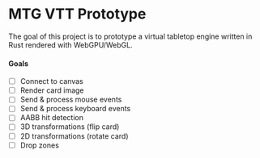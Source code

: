 # MTG VTT Prototype

The goal of this project is to prototype a virtual tabletop engine written in Rust rendered with WebGPU/WebGL.

#### Goals

- [ ] Connect to canvas
- [ ] Render card image
- [ ] Send & process mouse events
- [ ] Send & process keyboard events
- [ ] AABB hit detection
- [ ] 3D transformations (flip card)
- [ ] 2D transformations (rotate card)
- [ ] Drop zones

